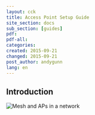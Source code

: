 ```yaml
---
layout: cck
title: Access Point Setup Guide
site_section: docs
sub_section: [guides]
pdf:
pdf-all:
categories:
created: 2015-09-21
changed: 2015-09-21
post_author: andygunn
lang: en
---
```


## Introduction


![Mesh and APs in a network](/files/Mesh-and-APs.png)
